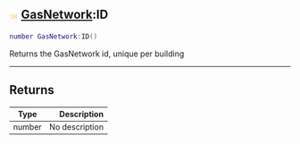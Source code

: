## ![shared](.gitbook/assets/shared.png) [GasNetwork](./readme/GasNetwork/README.md):ID

```lua
number GasNetwork:ID()
```

Returns the GasNetwork id, unique per building

------
## Returns

| Type   | Description |
| ------ | ----------: |
| number | No description |

